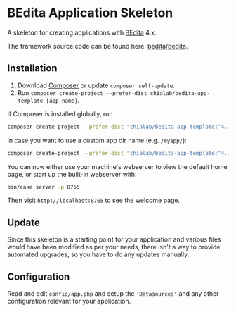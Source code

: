 # BEdita Application Skeleton

A skeleton for creating applications with [BEdita](https://www.bedita.com) 4.x.

The framework source code can be found here: [bedita/bedita](https://github.com/bedita/bedita).

## Installation

1. Download [Composer](https://getcomposer.org/doc/00-intro.md) or update `composer self-update`.
2. Run `composer create-project --prefer-dist chialab/bedita-app-template [app_name]`.

If Composer is installed globally, run

```bash
composer create-project --prefer-dist "chialab/bedita-app-template:^4.7"
```

In case you want to use a custom app dir name (e.g. `/myapp/`):

```bash
composer create-project --prefer-dist "chialab/bedita-app-template:^4.7" myapp
```

You can now either use your machine's webserver to view the default home page, or start
up the built-in webserver with:

```bash
bin/cake server -p 8765
```

Then visit `http://localhost:8765` to see the welcome page.

## Update

Since this skeleton is a starting point for your application and various files
would have been modified as per your needs, there isn't a way to provide
automated upgrades, so you have to do any updates manually.

## Configuration

Read and edit `config/app.php` and setup the `'Datasources'` and any other
configuration relevant for your application.
